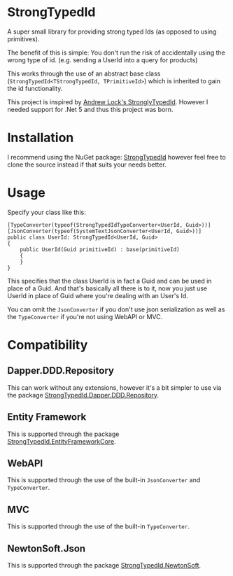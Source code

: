 # StrongTypedId
A super small library for providing strong typed Ids (as opposed to using primitives).

The benefit of this is simple: You don't run the risk of accidentally using the wrong type of id. (e.g. sending a UserId into a query for products)

This works through the use of an abstract base class (`StrongTypedId<TStrongTypedId, TPrimitiveId>`) which is inherited to gain the id functionality.

This project is inspired by [Andrew Lock's StronglyTypedId](https://github.com/andrewlock/StronglyTypedId).
However I needed support for .Net 5 and thus this project was born.

# Installation
I recommend using the NuGet package: [StrongTypedId](https://www.nuget.org/packages/StrongTypedId) however feel free to clone the source instead if that suits your needs better.

# Usage

Specify your class like this:
```
[TypeConverter(typeof(StrongTypedIdTypeConverter<UserId, Guid>))]
[JsonConverter(typeof(SystemTextJsonConverter<UserId, Guid>))]
public class UserId: StrongTypedId<UserId, Guid>
{
	public UserId(Guid primitiveId) : base(primitiveId)
	{
	}
}
```

This specifies that the class UserId is in fact a Guid and can be used in place of a Guid.
And that's basically all there is to it, now you just use UserId in place of Guid where you're dealing with an User's Id.

You can omit the `JsonConverter` if you don't use json serialization as well as the `TypeConverter` if you're not using WebAPI or MVC.


# Compatibility

## Dapper.DDD.Repository
This can work without any extensions, however it's a bit simpler to use via the package [StrongTypedId.Dapper.DDD.Repository](https://www.nuget.org/packages/StrongTypedId.Dapper.DDD.Repository/).

## Entity Framework
This is supported through the package [StrongTypedId.EntityFrameworkCore](https://www.nuget.org/packages/StrongTypedId.EntityFrameworkCore).

## WebAPI
This is supported through the use of the built-in `JsonConverter` and `TypeConverter`.

## MVC
This is supported through the use of the built-in `TypeConverter`.

## NewtonSoft.Json
This is supported through the package [StrongTypedId.NewtonSoft](https://www.nuget.org/packages/StrongTypedId.NewtonSoft).